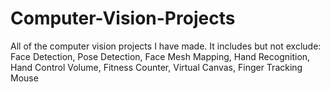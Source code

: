 # Computer-Vision-Projects
All of the computer vision projects I have made. It includes but not exclude: Face Detection, Pose Detection, Face Mesh Mapping, Hand Recognition, Hand Control Volume, Fitness Counter, Virtual Canvas, Finger Tracking Mouse
